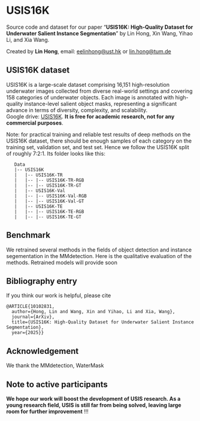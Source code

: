 # USIS16K

Source code and dataset for our paper “**USIS16K: High-Quality Dataset for Underwater Salient Instance Segmentation**” by Lin Hong,  Xin Wang, Yihao Li, and Xia Wang. 

Created by **Lin Hong**, email: eelinhong@ust.hk or lin.hong@tum.de

## USIS16K dataset
USIS16K is a large-scale dataset comprising 16,151 high-resolution underwater images collected from diverse real-world settings and covering 158 categories of underwater objects. Each image is annotated with high-quality instance-level salient object masks, representing a significant advance in terms of diversity, complexity, and scalability.  
Google drive: [USIS16K](https://drive.google.com/file/d/1SIfpJe7rpeL6ZsRzD9ir0mRsKRYehjxb/view?usp=drive_link). **It is free for academic research, not for any commercial purposes**.

Note: for practical training and reliable test results of deep methods on the USIS16K dataset, there should be enough samples of each category on the training set, validation set, and test set. Hence we follow the USIS16K split of roughly 7:2:1. Its folder looks like this:

````
   Data
   |-- USIS16K
   |   |-- USIS16K-TR
   |   |-- |-- USIS16K-TR-RGB
   |   |-- |-- USIS16K-TR-GT
   |   |-- USIS16K-Val
   |   |-- |-- USIS16K-Val-RGB
   |   |-- |-- USIS16K-Val-GT
   |   |-- USIS16K-TE
   |   |-- |-- USIS16K-TE-RGB
   |   |-- |-- USIS16K-TE-GT
````



## Benchmark
We retrained several methods in the fields of object detection and instance segementation in the MMdetection. Here is the qualitative evaluation of the methods.
Retrained models will provide soon

## Bibliography entry
If you think our work is helpful, please cite
```
@ARTICLE{10102831,
  author={Hong, Lin and Wang, Xin and Yihao, Li and Xia, Wang},
  journal={ArXiv}, 
  title={USIS16K: High-Quality Dataset for Underwater Salient Instance Segmentation}, 
  year={2025}}
```

## Acknowledgement
We thank the  MMdetection, WaterMask

## Note to active participants

**We hope our work will boost the development of USIS research. As a young research field, USIS is still far from being solved, leaving large room for further improvement** !!! 
